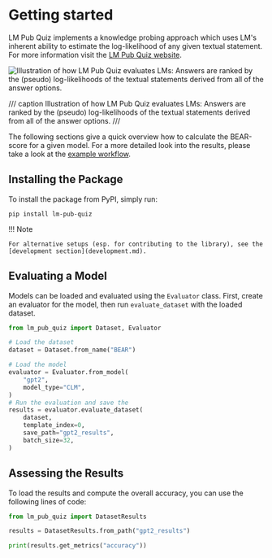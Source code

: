 # Getting started

LM Pub Quiz implements a knowledge probing approach which uses LM's inherent ability to estimate the log-likelihood of any given textual statement.
For more information visit the [LM Pub Quiz website](https://lm-pub-quiz.github.io/).

![Illustration of how LM Pub Quiz evaluates LMs: Answers are ranked by the (pseudo) log-likelihoods of the textual statements derived from all of the answer options.](https://lm-pub-quiz.github.io/media/bear_evaluation_final.svg)

/// caption
Illustration of how LM Pub Quiz evaluates LMs: Answers are ranked by the (pseudo) log-likelihoods of the textual statements derived from all of the answer options.
///


The following sections give a quick overview how to calculate the BEAR-score for a given model. For a more detailed look into the results, please take a look at the [example workflow](example.md).


## Installing the Package

To install the package from PyPI, simply run:


```shell
pip install lm-pub-quiz
```

!!! Note

    For alternative setups (esp. for contributing to the library), see the [development section](development.md).




## Evaluating a Model

Models can be loaded and evaluated using the `Evaluator` class. First, create an evaluator for the model, then run `evaluate_dataset` with the loaded dataset.


```python
from lm_pub_quiz import Dataset, Evaluator

# Load the dataset
dataset = Dataset.from_name("BEAR")

# Load the model
evaluator = Evaluator.from_model(
    "gpt2",
    model_type="CLM",
)
# Run the evaluation and save the
results = evaluator.evaluate_dataset(
    dataset,
    template_index=0,
    save_path="gpt2_results",
    batch_size=32,
)
```

## Assessing the Results

To load the results and compute the overall accuracy, you can use the following lines of code:

```python
from lm_pub_quiz import DatasetResults

results = DatasetResults.from_path("gpt2_results")

print(results.get_metrics("accuracy"))
```
